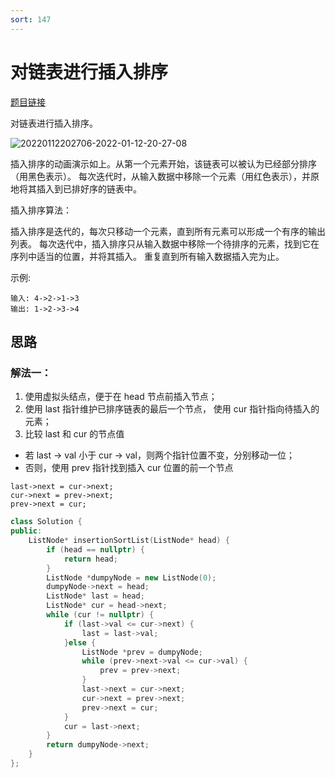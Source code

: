 ```yaml
---
sort: 147
---
```

# 对链表进行插入排序

[题目链接](https://leetcode-cn.com/problems/insertion-sort-list/)


对链表进行插入排序。

![20220112202706-2022-01-12-20-27-08](https://cdn.jsdelivr.net/gh/ironartisan/picRepo/20220112202706-2022-01-12-20-27-08.png)

插入排序的动画演示如上。从第一个元素开始，该链表可以被认为已经部分排序（用黑色表示）。
每次迭代时，从输入数据中移除一个元素（用红色表示），并原地将其插入到已排好序的链表中。

插入排序算法：

插入排序是迭代的，每次只移动一个元素，直到所有元素可以形成一个有序的输出列表。
每次迭代中，插入排序只从输入数据中移除一个待排序的元素，找到它在序列中适当的位置，并将其插入。
重复直到所有输入数据插入完为止。


示例:
```
输入: 4->2->1->3
输出: 1->2->3->4
```


## 思路



### 解法一：

1. 使用虚拟头结点，便于在 head 节点前插入节点；
2. 使用 last 指针维护已排序链表的最后一个节点， 使用 cur 指针指向待插入的元素；
3. 比较 last 和 cur 的节点值
  * 若 last -> val 小于 cur -> val，则两个指针位置不变，分别移动一位；
  * 否则，使用 prev 指针找到插入 cur 位置的前一个节点

```
last->next = cur->next;
cur->next = prev->next;
prev->next = cur;
```

```c++
class Solution {
public:
    ListNode* insertionSortList(ListNode* head) {
        if (head == nullptr) {
            return head;
        }
        ListNode *dumpyNode = new ListNode(0);
        dumpyNode->next = head;
        ListNode* last = head;
        ListNode* cur = head->next;
        while (cur != nullptr) {
            if (last->val <= cur->next) {
                last = last->val;
            }else {
                ListNode *prev = dumpyNode;
                while (prev->next->val <= cur->val) {
                    prev = prev->next;
                }
                last->next = cur->next;
                cur->next = prev->next;
                prev->next = cur;
            }
            cur = last->next;
        }
        return dumpyNode->next;
    }
};
```

